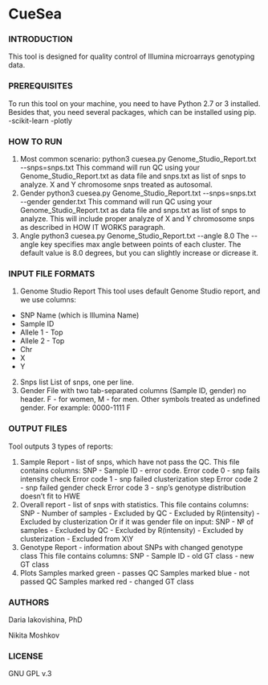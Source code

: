 # CueSea

### INTRODUCTION
This tool is designed for quality control of Illumina  microarrays genotyping data.


### PREREQUISITES
To run this tool on your machine, you need to have Python 2.7 or 3 installed.
Besides that, you need several packages, which can be installed using pip.
-scikit-learn
-plotly


### HOW TO RUN
1. Most common scenario:
python3 cuesea.py Genome_Studio_Report.txt --snps=snps.txt
This command will run QC using your Genome_Studio_Report.txt as data file and
snps.txt as list of snps to analyze. X and Y chromosome snps treated as autosomal.
2. Gender
python3 cuesea.py Genome_Studio_Report.txt --snps=snps.txt --gender gender.txt
This command will run QC using your Genome_Studio_Report.txt as data file and
snps.txt as list of snps to analyze. This will include proper analyze of X and Y
chromosome snps as described in HOW IT WORKS paragraph.
3. Angle
python3 cuesea.py Genome_Studio_Report.txt --angle 8.0
The --angle key specifies max angle between points of each cluster. The default
value is 8.0 degrees, but you can slightly increase or dicrease it.

### INPUT FILE FORMATS
1. Genome Studio Report
This tool uses default Genome Studio report, and we use columns:
- SNP Name (which is Illumina Name)
- Sample ID
- Allele 1 - Top
- Allele 2 - Top
- Chr
- X
- Y
2. Snps list
List of snps, one per line.
3. Gender
File with two tab-separated columns (Sample ID, gender) no header.
F - for women, M - for men. Other symbols treated as undefined gender.
For example:
0000-1111	F

### OUTPUT FILES
Tool outputs 3 types of reports:
1. Sample Report - list of snps, which have not pass the QC.
This file contains columns:
SNP - Sample ID - error code.
Error code 0 - snp fails  intensity check 
Error code 1 - snp failed  clusterization step
Error code 2 - snp failed gender check
Error code 3 - snp’s genotype distribution doesn’t fit to HWE
2. Overall report - list of snps with statistics.
This file contains columns:
SNP - Number of samples - Excluded by QC - Excluded by R(intensity) - Excluded by clusterization
Or if it was gender file on input:
SNP - № of samples - Excluded by QC - Excluded by R(intensity) - Excluded by clusterization - Excluded from X\Y
3. Genotype Report - information about SNPs with changed genotype class
This file contains columns:
SNP - Sample ID - old GT class - new GT class
4. Plots
Samples marked green - passes QC
Samples marked blue - not passed QC
Samples marked red - changed GT class

### AUTHORS
Daria Iakovishina, PhD

Nikita Moshkov

### LICENSE
GNU GPL v.3
